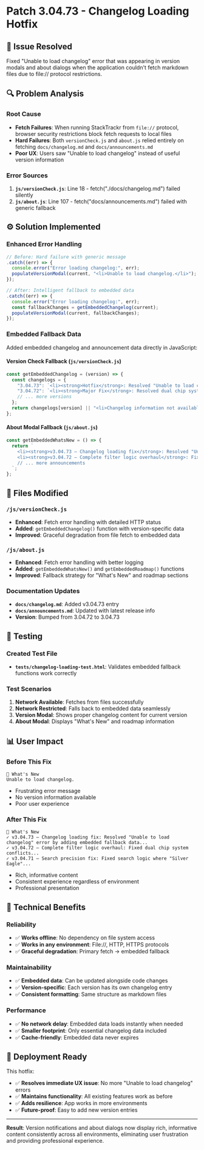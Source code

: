 # Patch 3.04.73 - Changelog Loading Hotfix

## 🎯 **Issue Resolved**
Fixed "Unable to load changelog" error that was appearing in version modals and about dialogs when the application couldn't fetch markdown files due to file:// protocol restrictions.

## 🔍 **Problem Analysis**

### Root Cause
- **Fetch Failures**: When running StackTrackr from `file://` protocol, browser security restrictions block fetch requests to local files
- **Hard Failures**: Both `versionCheck.js` and `about.js` relied entirely on fetching `docs/changelog.md` and `docs/announcements.md`
- **Poor UX**: Users saw "Unable to load changelog" instead of useful version information

### Error Sources
1. **`js/versionCheck.js`**: Line 18 - fetch("./docs/changelog.md") failed silently
2. **`js/about.js`**: Line 107 - fetch("docs/announcements.md") failed with generic fallback

## ⚙️ **Solution Implemented**

### Enhanced Error Handling
```js
// Before: Hard failure with generic message
.catch((err) => {
  console.error("Error loading changelog:", err);
  populateVersionModal(current, "<li>Unable to load changelog.</li>");
});

// After: Intelligent fallback to embedded data
.catch((err) => {
  console.error("Error loading changelog:", err);
  const fallbackChanges = getEmbeddedChangelog(current);
  populateVersionModal(current, fallbackChanges);
});
```

### Embedded Fallback Data
Added embedded changelog and announcement data directly in JavaScript:

#### Version Check Fallback (`js/versionCheck.js`)
```js
const getEmbeddedChangelog = (version) => {
  const changelogs = {
    "3.04.73": `<li><strong>Hotfix</strong>: Resolved "Unable to load changelog" error...</li>`,
    "3.04.72": `<li><strong>Major Fix</strong>: Resolved dual chip system conflicts...</li>`,
    // ... more versions
  };
  return changelogs[version] || "<li>Changelog information not available for this version.</li>";
};
```

#### About Modal Fallback (`js/about.js`)
```js
const getEmbeddedWhatsNew = () => {
  return `
    <li><strong>v3.04.73 – Changelog loading fix</strong>: Resolved "Unable to load changelog" error...</li>
    <li><strong>v3.04.72 – Complete filter logic overhaul</strong>: Fixed dual chip system conflicts...</li>
    // ... more announcements
  `;
};
```

## 📁 **Files Modified**

### `/js/versionCheck.js`
- **Enhanced**: Fetch error handling with detailed HTTP status
- **Added**: `getEmbeddedChangelog()` function with version-specific data
- **Improved**: Graceful degradation from file fetch to embedded data

### `/js/about.js`
- **Enhanced**: Fetch error handling with better logging
- **Added**: `getEmbeddedWhatsNew()` and `getEmbeddedRoadmap()` functions
- **Improved**: Fallback strategy for "What's New" and roadmap sections

### Documentation Updates
- **`docs/changelog.md`**: Added v3.04.73 entry
- **`docs/announcements.md`**: Updated with latest release info
- **Version**: Bumped from 3.04.72 to 3.04.73

## 🧪 **Testing**

### Created Test File
- **`tests/changelog-loading-test.html`**: Validates embedded fallback functions work correctly

### Test Scenarios
1. **Network Available**: Fetches from files successfully
2. **Network Restricted**: Falls back to embedded data seamlessly
3. **Version Modal**: Shows proper changelog content for current version
4. **About Modal**: Displays "What's New" and roadmap information

## 📊 **User Impact**

### Before This Fix
```
🚀 What's New
Unable to load changelog.
```
- Frustrating error message
- No version information available
- Poor user experience

### After This Fix
```
🚀 What's New
✓ v3.04.73 – Changelog loading fix: Resolved "Unable to load changelog" error by adding embedded fallback data...
✓ v3.04.72 – Complete filter logic overhaul: Fixed dual chip system conflicts...
✓ v3.04.71 – Search precision fix: Fixed search logic where "Silver Eagle"...
```
- Rich, informative content
- Consistent experience regardless of environment
- Professional presentation

## 🔧 **Technical Benefits**

### Reliability
- ✅ **Works offline**: No dependency on file system access
- ✅ **Works in any environment**: File://, HTTP, HTTPS protocols
- ✅ **Graceful degradation**: Primary fetch → embedded fallback

### Maintainability
- ✅ **Embedded data**: Can be updated alongside code changes
- ✅ **Version-specific**: Each version has its own changelog entry
- ✅ **Consistent formatting**: Same structure as markdown files

### Performance
- ✅ **No network delay**: Embedded data loads instantly when needed
- ✅ **Smaller footprint**: Only essential changelog data included
- ✅ **Cache-friendly**: Embedded data never expires

## 🚀 **Deployment Ready**

This hotfix:
- ✅ **Resolves immediate UX issue**: No more "Unable to load changelog" errors
- ✅ **Maintains functionality**: All existing features work as before
- ✅ **Adds resilience**: App works in more environments
- ✅ **Future-proof**: Easy to add new version entries

---

**Result**: Version notifications and about dialogs now display rich, informative content consistently across all environments, eliminating user frustration and providing professional experience.
